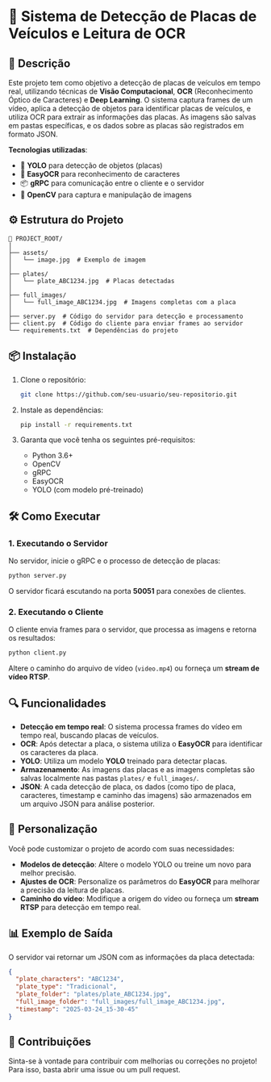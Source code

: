 # 🚗 **Sistema de Detecção de Placas de Veículos e Leitura de OCR**

## 📌 **Descrição**

Este projeto tem como objetivo a detecção de placas de veículos em tempo real, utilizando técnicas de **Visão Computacional**, **OCR** (Reconhecimento Óptico de Caracteres) e **Deep Learning**. O sistema captura frames de um vídeo, aplica a detecção de objetos para identificar placas de veículos, e utiliza OCR para extrair as informações das placas. As imagens são salvas em pastas específicas, e os dados sobre as placas são registrados em formato JSON.

**Tecnologias utilizadas**:
- 🚀 **YOLO** para detecção de objetos (placas)
- 🧠 **EasyOCR** para reconhecimento de caracteres
- 📦 **gRPC** para comunicação entre o cliente e o servidor
- 📸 **OpenCV** para captura e manipulação de imagens

## ⚙️ **Estrutura do Projeto**

```
📂 PROJECT_ROOT/
│  
├── assets/  
│   └── image.jpg  # Exemplo de imagem
│  
├── plates/  
│   └── plate_ABC1234.jpg  # Placas detectadas
│  
├── full_images/  
│   └── full_image_ABC1234.jpg  # Imagens completas com a placa
│  
├── server.py  # Código do servidor para detecção e processamento
├── client.py  # Código do cliente para enviar frames ao servidor
└── requirements.txt  # Dependências do projeto
```

## 📦 **Instalação**

1. Clone o repositório:
   ```bash
   git clone https://github.com/seu-usuario/seu-repositorio.git
   ```
   
2. Instale as dependências:
   ```bash
   pip install -r requirements.txt
   ```

3. Garanta que você tenha os seguintes pré-requisitos:
   - Python 3.6+
   - OpenCV
   - gRPC
   - EasyOCR
   - YOLO (com modelo pré-treinado)

## 🛠️ **Como Executar**

### 1. Executando o Servidor
No servidor, inicie o gRPC e o processo de detecção de placas:

```bash
python server.py
```

O servidor ficará escutando na porta **50051** para conexões de clientes.

### 2. Executando o Cliente
O cliente envia frames para o servidor, que processa as imagens e retorna os resultados:

```bash
python client.py
```

Altere o caminho do arquivo de vídeo (`video.mp4`) ou forneça um **stream de vídeo RTSP**.

## 🔍 **Funcionalidades**

- **Detecção em tempo real**: O sistema processa frames do vídeo em tempo real, buscando placas de veículos.
- **OCR**: Após detectar a placa, o sistema utiliza o **EasyOCR** para identificar os caracteres da placa.
- **YOLO**: Utiliza um modelo **YOLO** treinado para detectar placas.
- **Armazenamento**: As imagens das placas e as imagens completas são salvas localmente nas pastas `plates/` e `full_images/`.
- **JSON**: A cada detecção de placa, os dados (como tipo de placa, caracteres, timestamp e caminho das imagens) são armazenados em um arquivo JSON para análise posterior.

## 🎨 **Personalização**

Você pode customizar o projeto de acordo com suas necessidades:

- **Modelos de detecção**: Altere o modelo YOLO ou treine um novo para melhor precisão.
- **Ajustes de OCR**: Personalize os parâmetros do **EasyOCR** para melhorar a precisão da leitura de placas.
- **Caminho do vídeo**: Modifique a origem do vídeo ou forneça um **stream RTSP** para detecção em tempo real.

## 📊 **Exemplo de Saída**

O servidor vai retornar um JSON com as informações da placa detectada:

```json
{
  "plate_characters": "ABC1234",
  "plate_type": "Tradicional",
  "plate_folder": "plates/plate_ABC1234.jpg",
  "full_image_folder": "full_images/full_image_ABC1234.jpg",
  "timestamp": "2025-03-24_15-30-45"
}
```

## 🚀 **Contribuições**

Sinta-se à vontade para contribuir com melhorias ou correções no projeto! Para isso, basta abrir uma issue ou um pull request.
